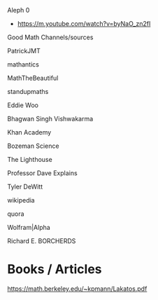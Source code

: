 Aleph 0
 - https://m.youtube.com/watch?v=byNaO_zn2fI

Good Math Channels/sources

PatrickJMT

mathantics

MathTheBeautiful

standupmaths

Eddie Woo

Bhagwan Singh Vishwakarma

Khan Academy

Bozeman Science

The Lighthouse

Professor Dave Explains

Tyler DeWitt

wikipedia

quora

Wolfram|Alpha

Richard E. BORCHERDS

# Books / Articles
https://math.berkeley.edu/~kpmann/Lakatos.pdf

